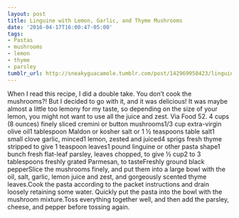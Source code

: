 ```yaml
---
layout: post
title: Linguine with Lemon, Garlic, and Thyme Mushrooms
date: '2016-04-17T16:00:47-05:00'
tags:
- Pastas
- mushrooms
- lemon
- thyme
- parsley
tumblr_url: http://sneakyguacamole.tumblr.com/post/142969950423/linguine-with-lemon-garlic-and-thyme-mushrooms
---
```

When I read this recipe, I did a double take. You don’t cook the mushrooms?! But I decided to go with it, and it was delicious! It was maybe almost a little too lemony for my taste, so depending on the size of your lemon, you might not want to use all the juice and zest. Via Food 52. 4 cups (8 ounces) finely sliced cremini or button mushrooms1/3 cup extra-virgin olive oil1 tablespoon Maldon or kosher salt or 1 ½ teaspoons table salt1 small clove garlic, minced1 lemon, zested and juiced4 sprigs fresh thyme stripped to give 1 teaspoon leaves1 pound linguine or other pasta shape1 bunch fresh flat-leaf parsley, leaves chopped, to give ½ cup2 to 3 tablespoons freshly grated Parmesan, to tasteFreshly ground black pepperSlice the mushrooms finely, and put them into a large bowl with the oil, salt, garlic, lemon juice and zest, and gorgeously scented thyme leaves.Cook the pasta according to the packet instructions and drain loosely retaining some water. Quickly put the pasta into the bowl with the mushroom mixture.Toss everything together well, and then add the parsley, cheese, and pepper before tossing again. 
